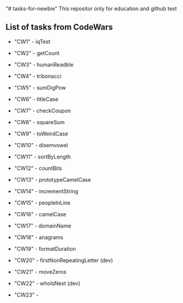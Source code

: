 "# tasks-for-newbie" 
This repositor only for education and github test


## List of tasks from CodeWars 

- "CW1" - iqTest
- "CW2" - getCount
- "CW3" - humanReadble
- "CW4" - tribonacci
- "CW5" - sumDigPow
- "CW6" - titleCase
- "CW7" - checkCoupon
- "CW8" - squareSum
- "CW9" - toWeirdCase 

- "CW10" - disemvowel
- "CW11" - sortByLength 
- "CW12" - countBits 
- "CW13" - prototypeCamelCase
- "CW14" - incrementString
- "CW15" - peopleInLine
- "CW16" - camelCase
- "CW17" - domainName
- "CW18" - anagrams
- "CW19" - formatDuration 
- "CW20" - firstNonRepeatingLetter (dev)
- "CW21" - moveZeros
- "CW22" - whoIsNext (dev)
- "CW23" - 